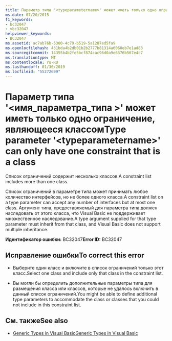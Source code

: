 ```yaml
---
title: Параметр типа '<typeparametername>' может иметь только одно ограничение, являющееся классом
ms.date: 07/20/2015
f1_keywords:
- bc32047
- vbc32047
helpviewer_keywords:
- BC32047
ms.assetid: ac7ab76b-5300-4c79-b519-5a1287ed5fa9
ms.openlocfilehash: 431bda4b2db01b2b2777b81314a6060eb7e1ad83
ms.sourcegitcommit: 14355b4b2fe5bcf874cac96d0a9e6376b567e4c7
ms.translationtype: MT
ms.contentlocale: ru-RU
ms.lasthandoff: 01/30/2019
ms.locfileid: "55272699"
---
```

# <a name="type-parameter-typeparametername-can-only-have-one-constraint-that-is-a-class"></a><span data-ttu-id="544a6-102">Параметр типа '\<имя_параметра_типа >' может иметь только одно ограничение, являющееся классом</span><span class="sxs-lookup"><span data-stu-id="544a6-102">Type parameter '\<typeparametername>' can only have one constraint that is a class</span></span>
<span data-ttu-id="544a6-103">Список ограничений содержит несколько классов.</span><span class="sxs-lookup"><span data-stu-id="544a6-103">A constraint list includes more than one class.</span></span>  
  
 <span data-ttu-id="544a6-104">Список ограничений в параметре типа может принимать любое количество интерфейсов, но не более одного класса.</span><span class="sxs-lookup"><span data-stu-id="544a6-104">A constraint list on a type parameter can accept any number of interfaces but at most one class.</span></span> <span data-ttu-id="544a6-105">Аргумент типа, предоставляемый для параметра типа должен наследовать от этого класса, что Visual Basic не поддерживает множественное наследование.</span><span class="sxs-lookup"><span data-stu-id="544a6-105">A type argument supplied for that type parameter must inherit from that class, and Visual Basic does not support multiple inheritance.</span></span>  
  
 <span data-ttu-id="544a6-106">**Идентификатор ошибки:** BC32047</span><span class="sxs-lookup"><span data-stu-id="544a6-106">**Error ID:** BC32047</span></span>  
  
## <a name="to-correct-this-error"></a><span data-ttu-id="544a6-107">Исправление ошибки</span><span class="sxs-lookup"><span data-stu-id="544a6-107">To correct this error</span></span>  
  
-   <span data-ttu-id="544a6-108">Выберите один класс и включите в список ограничений только этот класс.</span><span class="sxs-lookup"><span data-stu-id="544a6-108">Select one class and include only that class in the constraint list.</span></span>  
  
-   <span data-ttu-id="544a6-109">Вы могли бы определить дополнительные параметры типа для размещения класса или классов, которые не удалось включить в данный список ограничений.</span><span class="sxs-lookup"><span data-stu-id="544a6-109">You might be able to define additional type parameters to accommodate the class or classes that you could not include in this constraint list.</span></span>  
  
## <a name="see-also"></a><span data-ttu-id="544a6-110">См. также</span><span class="sxs-lookup"><span data-stu-id="544a6-110">See also</span></span>
- [<span data-ttu-id="544a6-111">Generic Types in Visual Basic</span><span class="sxs-lookup"><span data-stu-id="544a6-111">Generic Types in Visual Basic</span></span>](../../visual-basic/programming-guide/language-features/data-types/generic-types.md)
